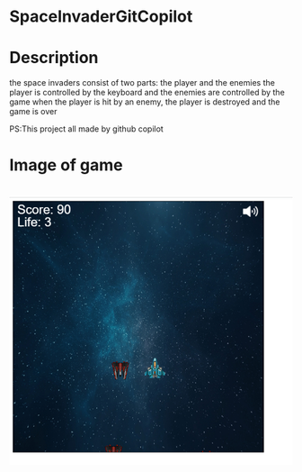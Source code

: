 # SpaceInvaderGitCopilot
<h1>Description</h1>
<p style="font-weight: 0;">
the space invaders consist of two parts: the player and the enemies 
the player is controlled by the keyboard and the enemies are controlled by the game
when the player is hit by an enemy, the player is destroyed and the game is over
<p>
PS:This project all made by github copilot
<h1>Image of game<h1>
<img src="gameimage.png"></img>
